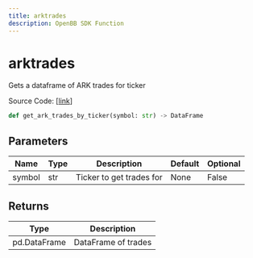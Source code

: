 ```yaml
---
title: arktrades
description: OpenBB SDK Function
---
```


# arktrades

Gets a dataframe of ARK trades for ticker

Source Code: [[link](https://github.com/OpenBB-finance/OpenBBTerminal/tree/main/openbb_terminal/stocks/due_diligence/ark_model.py#L19)]

```python
def get_ark_trades_by_ticker(symbol: str) -> DataFrame
```
## Parameters

| Name | Type | Description | Default | Optional |
| ---- | ---- | ----------- | ------- | -------- |
| symbol | str | Ticker to get trades for | None | False |

## Returns

| Type | Description |
| ---- | ----------- |
| pd.DataFrame | DataFrame of trades |

